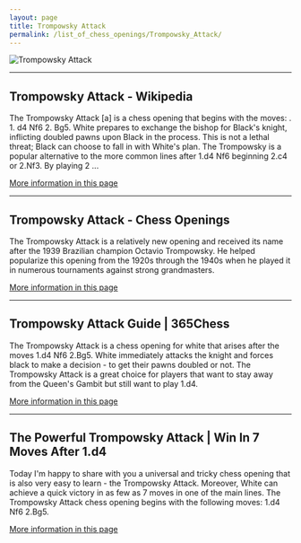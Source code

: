 ```yaml
---
layout: page
title: Trompowsky Attack
permalink: /list_of_chess_openings/Trompowsky_Attack/
---
```


![Trompowsky Attack](https://www.thechesswebsite.com/wp-content/uploads/2013/04/trompowsky-attack-featured1.jpg)

---

## Trompowsky Attack - Wikipedia

The Trompowsky Attack [a] is a chess opening that begins with the moves: . 1. d4 Nf6 2. Bg5. White prepares to exchange the bishop for Black's knight, inflicting doubled pawns upon Black in the process. This is not a lethal threat; Black can choose to fall in with White's plan. The Trompowsky is a popular alternative to the more common lines after 1.d4 Nf6 beginning 2.c4 or 2.Nf3. By playing 2 ...

[More information in this page](https://en.wikipedia.org/wiki/Trompowsky_Attack)

---

## Trompowsky Attack - Chess Openings

The Trompowsky Attack is a relatively new opening and received its name after the 1939 Brazilian champion Octavio Trompowsky. He helped popularize this opening from the 1920s through the 1940s when he played it in numerous tournaments against strong grandmasters.

[More information in this page](https://www.chess.com/openings/Trompowsky-Attack)

---

## Trompowsky Attack Guide | 365Chess

The Trompowsky Attack is a chess opening for white that arises after the moves 1.d4 Nf6 2.Bg5. White immediately attacks the knight and forces black to make a decision - to get their pawns doubled or not. The Trompowsky Attack is a great choice for players that want to stay away from the Queen's Gambit but still want to play 1.d4.

[More information in this page](https://www.365chess.com/chess-openings/Trompowsky-Attack)

---

## The Powerful Trompowsky Attack | Win In 7 Moves After 1.d4

Today I'm happy to share with you a universal and tricky chess opening that is also very easy to learn - the Trompowsky Attack. Moreover, White can achieve a quick victory in as few as 7 moves in one of the main lines. The Trompowsky Attack chess opening begins with the following moves: 1.d4 Nf6 2.Bg5.

[More information in this page](https://chess-teacher.com/the-trompowsky-attack/)

